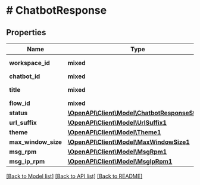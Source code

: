 # # ChatbotResponse

## Properties

Name | Type | Description | Notes
------------ | ------------- | ------------- | -------------
**workspace_id** | **mixed** | Workspace id |
**chatbot_id** | **mixed** | Chatbot id |
**title** | **mixed** | Tenant name |
**flow_id** | **mixed** | Flow ID |
**status** | [**\OpenAPI\Client\Model\ChatbotResponseStatus**](ChatbotResponseStatus.md) |  |
**url_suffix** | [**\OpenAPI\Client\Model\UrlSuffix1**](UrlSuffix1.md) |  | [optional]
**theme** | [**\OpenAPI\Client\Model\Theme1**](Theme1.md) |  | [optional]
**max_window_size** | [**\OpenAPI\Client\Model\MaxWindowSize1**](MaxWindowSize1.md) |  | [optional]
**msg_rpm** | [**\OpenAPI\Client\Model\MsgRpm1**](MsgRpm1.md) |  | [optional]
**msg_ip_rpm** | [**\OpenAPI\Client\Model\MsgIpRpm1**](MsgIpRpm1.md) |  | [optional]

[[Back to Model list]](../../README.md#models) [[Back to API list]](../../README.md#endpoints) [[Back to README]](../../README.md)
